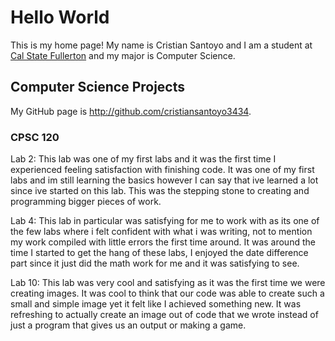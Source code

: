 # Hello World

This is my home page! My name is Cristian Santoyo and I am a student at [Cal State Fullerton](http://www.fullerton.edu/) and my major is Computer Science.

## Computer Science Projects

My GitHub page is http://github.com/cristiansantoyo3434.

### CPSC 120

Lab 2:
    This lab was one of my first labs and it was the first time I experienced feeling satisfaction with finishing code. It was one of my first labs and im still learning the basics however I can say that ive learned a lot since ive started on this lab. This was the stepping stone to creating and programming bigger pieces of work.

Lab 4:
    This lab in particular was satisfying for me to work with as its one of the few labs where i felt confident with what i was writing, not to mention my work compiled with little errors the first time around. It was around the time I started to get the hang of these labs, I enjoyed the date difference part since it just did the math work for me and it was satisfying to see.

Lab 10:
    This lab was very cool and satisfying as it was the first time we were creating images. It was cool to think that our code was able to create such a small and simple image yet it felt like I achieved something new. It was refreshing to actually create an image out of code that we wrote instead of just a program that gives us an output or making a game.